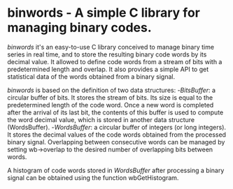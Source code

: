 # binwords - A simple C library for managing binary codes.

*binwords* it's an easy-to-use C library conceived to manage binary time series in real time, and to store the resulting binary code words by its decimal value. It allowed to define code words from a stream of bits with a predetermined length and overlap. It also provides a simple API to get statistical data of the words obtained from a binary signal.

*binwords* is based on the definition of two data structures:
-*BitsBuffer*: a circular buffer of bits. It stores the stream of bits. Its size is equal to the predetermined length of the code word. Once a new word is completed after the arrival of its last bit, the contents of this buffer is used to compute the word decimal value, which is stored in another data structure (WordsBuffer).
-*WordsBuffer*: a circular buffer of integers (or long integers). It stores the decimal values of the code words obtained from the processed binary signal. Overlapping between consecutive words can be managed by setting wb->overlap to the desired number of overlapping bits between words.

A histogram of code words stored in *WordsBuffer* after processing a binary signal can be obtained using the function wbGetHistogram.